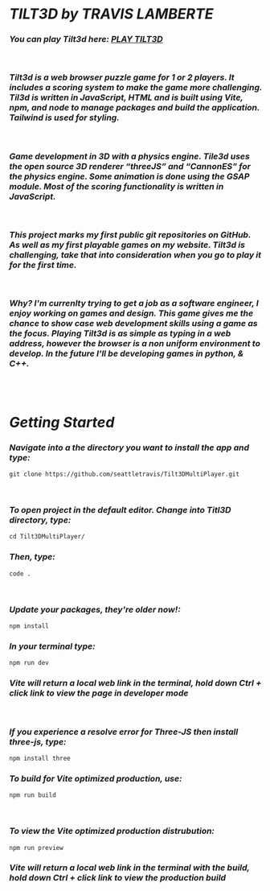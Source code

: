 # **_TILT3D by TRAVIS LAMBERTE_**

### _You can play Tilt3d here: [PLAY TILT3D](https://travis.lamberte.com/tilt3dMenu/index.html)_

<br>

### _Tilt3d is a web browser puzzle game for 1 or 2 players. It includes a scoring system to make the game more challenging. Til3d is written in JavaScript, HTML and is built using Vite, npm, and node to manage packages and build the application. Tailwind is used for styling._

<br>

### _Game development in 3D with a physics engine. Tile3d uses the open source 3D renderer “threeJS” and “CannonES” for the physics engine. Some animation is done using the GSAP module. Most of the scoring functionality is written in JavaScript._

<br>

### _This project marks my first public git repositories on GitHub. As well as my first playable games on my website. Tilt3d is challenging, take that into consideration when you go to play it for the first time._

<br>

### _Why? I'm currenlty trying to get a job as a software engineer, I enjoy working on games and design. This game gives me the chance to show case web development skills using a game as the focus. Playing Tilt3d is as simple as typing in a web address, however the browser is a non uniform environment to develop. In the future I'll be developing games in python, & C++._

<br>
<br>

# **_Getting Started_**

### _Navigate into a the directory you want to install the app and type:_

```
git clone https://github.com/seattletravis/Tilt3DMultiPlayer.git
```

<br>

### _To open project in the default editor. Change into Titl3D directory, type:_

```
cd Tilt3DMultiPlayer/
```

### _Then, type:_

```
code .
```

<br>

### _Update your packages, they're older now!:_

```
npm install
```

### _In your terminal type:_

```
npm run dev
```

### _Vite will return a local web link in the terminal, hold down Ctrl + click link to view the page in developer mode_

<br>

### _If you experience a resolve error for Three-JS then install three-js, type:_

```
npm install three
```

### _To build for Vite optimized production, use:_

```
npm run build
```

<br>

### _To view the Vite optimized production distrubution:_

```
npm run preview
```

### _Vite will return a local web link in the terminal with the build, hold down Ctrl + click link to view the production build_

<br>
